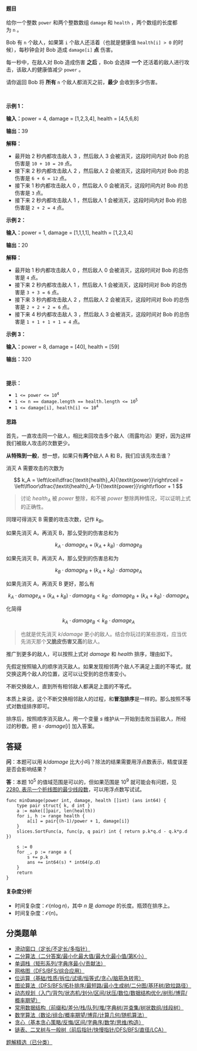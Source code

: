 #### 题目

<p>给你一个整数&nbsp;<code>power</code>&nbsp;和两个整数数组&nbsp;<code>damage</code> 和&nbsp;<code>health</code>&nbsp;，两个数组的长度都为&nbsp;<code>n</code>&nbsp;。</p>

<p>Bob 有&nbsp;<code>n</code>&nbsp;个敌人，如果第&nbsp;<code>i</code>&nbsp;个敌人还活着（也就是健康值&nbsp;<code>health[i] &gt; 0</code>&nbsp;的时候），每秒钟会对 Bob 造成&nbsp;<code>damage[i]</code>&nbsp;<strong>点</strong>&nbsp;伤害。</p>

<p>每一秒中，在敌人对 Bob 造成伤害 <strong>之后</strong>&nbsp;，Bob 会选择 <strong>一个</strong>&nbsp;还活着的敌人进行攻击，该敌人的健康值减少 <code>power</code>&nbsp;。</p>

<p>请你返回 Bob 将 <strong>所有</strong>&nbsp;<code>n</code>&nbsp;个敌人都消灭之前，<strong>最少</strong>&nbsp;会收到多少伤害。</p>

<p>&nbsp;</p>

<p><strong class="example">示例 1：</strong></p>

<div class="example-block">
<p><span class="example-io"><b>输入：</b>power = 4, damage = [1,2,3,4], health = [4,5,6,8]</span></p>

<p><span class="example-io"><b>输出：</b>39</span></p>

<p><strong>解释：</strong></p>

<ul>
	<li>最开始 2 秒内都攻击敌人 3 ，然后敌人 3 会被消灭，这段时间内对 Bob 的总伤害是&nbsp;<code>10 + 10 = 20</code>&nbsp;点。</li>
	<li>接下来 2 秒内都攻击敌人 2 ，然后敌人 2 会被消灭，这段时间内对 Bob 的总伤害是&nbsp;<code>6 + 6 = 12</code>&nbsp;点。</li>
	<li>接下来 1 秒内都攻击敌人 0 ，然后敌人 0 会被消灭，这段时间内对 Bob 的总伤害是&nbsp;<code>3</code>&nbsp;点。</li>
	<li>接下来 2 秒内都攻击敌人 1 ，然后敌人 1 会被消灭，这段时间内对 Bob 的总伤害是&nbsp;<code>2 + 2 = 4</code>&nbsp;点。</li>
</ul>
</div>

<p><strong class="example">示例 2：</strong></p>

<div class="example-block">
<p><span class="example-io"><b>输入：</b>power = 1, damage = [1,1,1,1], health = [1,2,3,4]</span></p>

<p><span class="example-io"><b>输出：</b>20</span></p>

<p><strong>解释：</strong></p>

<ul>
	<li>最开始 1 秒内都攻击敌人 0 ，然后敌人 0 会被消灭，这段时间对 Bob 的总伤害是&nbsp;<code>4</code>&nbsp;点。</li>
	<li>接下来 2 秒内都攻击敌人 1 ，然后敌人 1 会被消灭，这段时间对 Bob 的总伤害是&nbsp;<code>3 + 3 = 6</code>&nbsp;点。</li>
	<li>接下来 3 秒内都攻击敌人 2 ，然后敌人 2 会被消灭，这段时间对 Bob 的总伤害是&nbsp;<code>2 + 2 + 2 = 6</code>&nbsp;点。</li>
	<li>接下来 4 秒内都攻击敌人 3 ，然后敌人 3 会被消灭，这段时间对 Bob 的总伤害是&nbsp;<code>1 + 1 + 1 + 1 = 4</code>&nbsp;点。</li>
</ul>
</div>

<p><strong class="example">示例 3：</strong></p>

<div class="example-block">
<p><span class="example-io"><b>输入：</b>power = 8, damage = [40], health = [59]</span></p>

<p><span class="example-io"><b>输出：</b>320</span></p>
</div>

<p>&nbsp;</p>

<p><strong>提示：</strong></p>

<ul>
	<li><code>1 &lt;= power &lt;= 10<sup>4</sup></code></li>
	<li><code>1 &lt;= n == damage.length == health.length &lt;= 10<sup>5</sup></code></li>
	<li><code>1 &lt;= damage[i], health[i] &lt;= 10<sup>4</sup></code></li>
</ul>

#### 思路

首先，一直攻击同一个敌人，相比来回攻击多个敌人（雨露均沾）更好，因为这样我们被敌人攻击的次数更少。

**从特殊到一般**，想一想，如果只有**两个**敌人 A 和 B，我们应该先攻击谁？

消灭 A 需要攻击的次数为

$$
k_A = \left\lceil\dfrac{\textit{health}_A}{\textit{power}}\right\rceil = \left\lfloor\dfrac{\textit{health}_A-1}{\textit{power}}\right\rfloor + 1
$$

> 讨论 $\textit{health}_A$ 被 $\textit{power}$ 整除，和不被 $\textit{power}$ 整除两种情况，可以证明上式的正确性。

同理可得消灭 B 需要的攻击次数，记作 $k_B$。

如果先消灭 A，再消灭 B，那么受到的伤害总和为

$$
k_A\cdot \textit{damage}_A + (k_A+k_B)\cdot \textit{damage}_B
$$

如果先消灭 B，再消灭 A，那么受到的伤害总和为

$$
k_B\cdot \textit{damage}_B + (k_A+k_B)\cdot \textit{damage}_A
$$

如果先消灭 A，再消灭 B 更好，那么有

$$
k_A\cdot \textit{damage}_A + (k_A+k_B)\cdot \textit{damage}_B < k_B\cdot \textit{damage}_B + (k_A+k_B)\cdot \textit{damage}_A
$$

化简得

$$
k_A\cdot \textit{damage}_B < k_B\cdot \textit{damage}_A
$$

> 也就是优先消灭 $k/\textit{damage}$ 更小的敌人。结合你玩过的某些游戏，应当优先消灭那个**又脆皮伤害又高**的敌人。

推广到更多的敌人，可以按照上式对 $\textit{damage}$ 和 $\textit{health}$ 排序，理由如下。

先假定按照输入的顺序消灭敌人。如果发现相邻两个敌人不满足上面的不等式，就交换这两个敌人的位置，这可以让受到的总伤害变小。

不断交换敌人，直到所有相邻敌人都满足上面的不等式。

本质上来说，这个不断交换相邻敌人的过程，和**冒泡排序**是一样的。那么按照不等式对数组排序即可。

排序后，按照顺序消灭敌人。用一个变量 $s$ 维护从一开始到击败当前敌人，所经过的秒数。把 $s\cdot \textit{damage}[i]$ 加入答案。


## 答疑

**问**：本题可以用 $k/\textit{damage}$ 比大小吗？除法的结果需要用浮点数表示，精度误差是否会影响结果？

**答**：本题 $10^5$ 的值域范围是可以的，但如果范围是 $10^9$ 就可能会有问题，见 [2280. 表示一个折线图的最少线段数](https://leetcode.cn/problems/minimum-lines-to-represent-a-line-chart/)，可以用浮点数写试试。

```
func minDamage(power int, damage, health []int) (ans int64) {
	type pair struct{ k, d int }
	a := make([]pair, len(health))
	for i, h := range health {
		a[i] = pair{(h-1)/power + 1, damage[i]}
	}
	slices.SortFunc(a, func(p, q pair) int { return p.k*q.d - q.k*p.d })

	s := 0
	for _, p := range a {
		s += p.k
		ans += int64(s) * int64(p.d)
	}
	return
}
```

#### 复杂度分析

- 时间复杂度：$\mathcal{O}(n\log n)$，其中 $n$ 是 $\textit{damage}$ 的长度。瓶颈在排序上。
- 时间复杂度：$\mathcal{O}(n)$。

## 分类题单

- [滑动窗口（定长/不定长/多指针）](https://leetcode.cn/circle/discuss/0viNMK/)
- [二分算法（二分答案/最小化最大值/最大化最小值/第K小）](https://leetcode.cn/circle/discuss/SqopEo/)
- [单调栈（矩形系列/字典序最小/贡献法）](https://leetcode.cn/circle/discuss/9oZFK9/)
- [网格图（DFS/BFS/综合应用）](https://leetcode.cn/circle/discuss/YiXPXW/)
- [位运算（基础/性质/拆位/试填/恒等式/贪心/脑筋急转弯）](https://leetcode.cn/circle/discuss/dHn9Vk/)
- [图论算法（DFS/BFS/拓扑排序/最短路/最小生成树/二分图/基环树/欧拉路径）](https://leetcode.cn/circle/discuss/01LUak/)
- [动态规划（入门/背包/状态机/划分/区间/状压/数位/数据结构优化/树形/博弈/概率期望）](https://leetcode.cn/circle/discuss/tXLS3i/)
- [常用数据结构（前缀和/差分/栈/队列/堆/字典树/并查集/树状数组/线段树）](https://leetcode.cn/circle/discuss/mOr1u6/)
- [数学算法（数论/组合/概率期望/博弈/计算几何/随机算法）](https://leetcode.cn/circle/discuss/IYT3ss/)
- [贪心（基本贪心策略/反悔/区间/字典序/数学/思维/构造）](https://leetcode.cn/circle/discuss/g6KTKL/)
- [链表、二叉树与一般树（前后指针/快慢指针/DFS/BFS/直径/LCA）](https://leetcode.cn/circle/discuss/K0n2gO/)

[题解精选（已分类）](https://github.com/EndlessCheng/codeforces-go/blob/master/leetcode/SOLUTIONS.md)